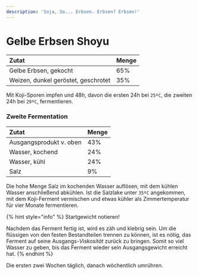 ```yaml
---
description: 'Soja, So... Erbsen. Erbsen? Erbsen!'
---
```


# Gelbe Erbsen Shoyu

| Zutat | Menge |
| :--- | :--- |
| Gelbe Erbsen, gekocht | 65% |
| Weizen, dunkel geröstet, geschrotet | 35% |

Mit Koji-Sporen impfen und 48h, davon die ersten 24h bei `25ºC`, die zweiten 24h bei `29ºC`, fermentieren.

### Zweite Fermentation

| Zutat | Menge |
| :--- | :--- |
| Ausgangsprodukt v. oben | 43% |
| Wasser, kochend | 24% |
| Wasser, kühl | 24% |
| Salz | 9% |

Die hohe Menge Salz im kochenden Wasser auflösen, mit dem kühlen Wasser anschließend abkühlen. Ist die Salzlake unter `35ºC` angekommen, mit dem Koji-Ferment vermischen und etwas kühler als Zimmertemperatur für vier Monate fermentieren. 

{% hint style="info" %}
Startgewicht notieren!

Nachdem das Ferment fertig ist, wird es zäh und klebrig sein. Um die flüssigen von den festen Bestandteilen trennen zu können, ist es nötig, das Ferment auf seine Ausgangs-_Viskosität_ zurück zu bringen. Somit so viel Wasser zu geben, bis das Ferment wieder sein Ausgangsgewicht erreicht hat.
{% endhint %}

Die ersten zwei Wochen täglich, danach wöchentlich umrühren.


